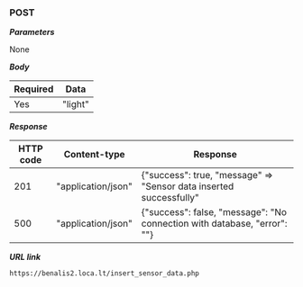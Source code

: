 ### POST

_**Parameters**_

None

_**Body**_

| Required | Data    | 
|----------|---------|
| Yes      | "light" |

_**Response**_

| HTTP code | Content-type       | Response                                                                 |
|-----------|--------------------|--------------------------------------------------------------------------|
| 201       | "application/json" | {"success": true, "message" => "Sensor data inserted successfully"       | 
| 500       | "application/json" | {"success": false, "message": "No connection with database, "error": ""} |


_**URL link**_

```
https://benalis2.loca.lt/insert_sensor_data.php
```